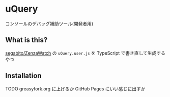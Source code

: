 # uQuery

コンソールのデバッグ補助ツール(開発者用)

## What is this?

[segabito/ZenzaWatch] の `uQuery.user.js` を TypeScript で書き直して生成するやつ

## Installation

TODO
greasyfork.org に上げるか GitHub Pages にいい感じに出すか

[segabito/zenzawatch]: https://github.com/segabito/ZenzaWatch
